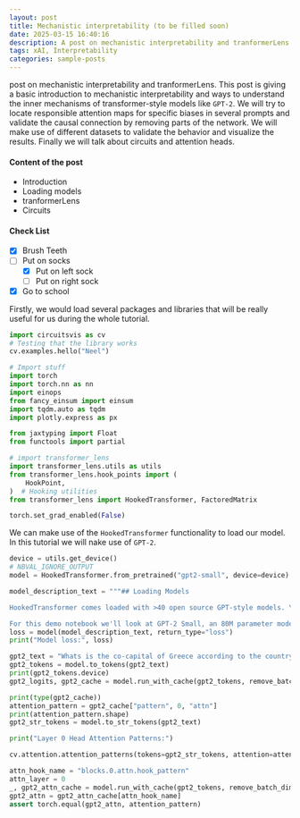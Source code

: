 ```yaml
---
layout: post
title: Mechanistic interpretability (to be filled soon)
date: 2025-03-15 16:40:16
description: A post on mechanistic interpretability and tranformerLens. This post is giving a basic introduction to mechanistic interpretability and ways to understand the inner mechanisms of transformer-style models like `GPT-2`. We will try to locate responsible attention maps for specific biases in several prompts and validate the causal connection by removing parts of the network. We will make use of different datasets to validate the behavior and visualize the results. Finally we will talk about circuits and attention heads.
tags: xAI, Interpretability
categories: sample-posts
---
```


 post on mechanistic interpretability and tranformerLens. This post is giving a basic introduction to mechanistic interpretability and ways to understand the inner mechanisms of transformer-style models like `GPT-2`. We will try to locate responsible attention maps for specific biases in several prompts and validate the causal connection by removing parts of the network. We will make use of different datasets to validate the behavior and visualize the results. Finally we will talk about circuits and attention heads.

#### Content of the post

- Introduction
- Loading models 
- tranformerLens
- Circuits

#### Check List

- [x] Brush Teeth
- [ ] Put on socks
  - [x] Put on left sock
  - [ ] Put on right sock
- [x] Go to school

Firstly, we would load several packages and libraries that will be really useful for us during the whole tutorial.

```python
import circuitsvis as cv
# Testing that the library works
cv.examples.hello("Neel")

# Import stuff
import torch
import torch.nn as nn
import einops
from fancy_einsum import einsum
import tqdm.auto as tqdm
import plotly.express as px

from jaxtyping import Float
from functools import partial

# import transformer_lens
import transformer_lens.utils as utils
from transformer_lens.hook_points import (
    HookPoint,
)  # Hooking utilities
from transformer_lens import HookedTransformer, FactoredMatrix

torch.set_grad_enabled(False)
```


We can make use of the `HookedTransformer` functionality to load our model. In this tutorial we will nake use of `GPT-2`.  

```python
device = utils.get_device()
# NBVAL_IGNORE_OUTPUT
model = HookedTransformer.from_pretrained("gpt2-small", device=device)
```


```python
model_description_text = """## Loading Models

HookedTransformer comes loaded with >40 open source GPT-style models. You can load any of them in with `HookedTransformer.from_pretrained(MODEL_NAME)`. See my explainer for documentation of all supported models, and this table for hyper-parameters and the name used to load them. Each model is loaded into the consistent HookedTransformer architecture, designed to be clean, consistent and interpretability-friendly. 

For this demo notebook we'll look at GPT-2 Small, an 80M parameter model. To try the model the model out, let's find the loss on this paragraph!"""
loss = model(model_description_text, return_type="loss")
print("Model loss:", loss)

gpt2_text = "Whats is the co-capital of Greece according to the country's public opinion?"
gpt2_tokens = model.to_tokens(gpt2_text)
print(gpt2_tokens.device)
gpt2_logits, gpt2_cache = model.run_with_cache(gpt2_tokens, remove_batch_dim=True)

print(type(gpt2_cache))
attention_pattern = gpt2_cache["pattern", 0, "attn"]
print(attention_pattern.shape)
gpt2_str_tokens = model.to_str_tokens(gpt2_text)

print("Layer 0 Head Attention Patterns:")

cv.attention.attention_patterns(tokens=gpt2_str_tokens, attention=attention_pattern)

attn_hook_name = "blocks.0.attn.hook_pattern"
attn_layer = 0
_, gpt2_attn_cache = model.run_with_cache(gpt2_tokens, remove_batch_dim=True, stop_at_layer=attn_layer + 1, names_filter=[attn_hook_name])
gpt2_attn = gpt2_attn_cache[attn_hook_name]
assert torch.equal(gpt2_attn, attention_pattern)
```